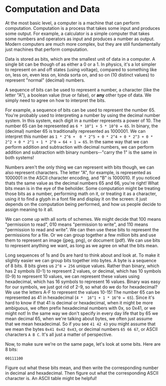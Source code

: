 # Computation and Data

At the most basic level, a computer is a machine that can perform computation. Computation is a process that takes some input and produces some output. For example, a calculator is a simple computer that takes some numbers and operators as input and produces a number as output. Modern computers are much more complex, but they are still fundamentally just machines that perform computation.

Data is stored as bits, which are the smallest unit of data in a computer. A single bit can be though of as either a 0 or a 1. In physics, it's a lot simpler to represent on and off states (using voltage), compared to something like on, less on, even less on, kinda sorta on, and so on (10 distinct values) to represent "normal" (decimal) numbers.

A sequence of bits can be used to represent a number, a character (like the letter "A"), a boolean value (true or false), or **any** other type of data. We simply need to agree on how to interpret the bits.

For example, a sequence of bits can be used to represent the number 65. You're probably used to interpreting a number by using the decimal number system. In this system, each digit in a number represents a power of 10. The number 65 can be represented as `6 * 10^1 + 5 * 10^0 = 65`. In binary, the (decimal) number 65 is traditionally represented as 1000001. We can interpret this number as `1 * 2^6 +  0 * 2^5 + 0 * 2^4 + 0 * 2^3 + 0 * 2^2 + 0 * 2^1 + 1 * 2^0 = 64 + 1 = 65`. In the same way that we can perform addition and subtraction with decimal numbers, we can perform addition and subtraction with binary numbers--"carry the 1" is the same in both systems!

Numbers aren't the only thing we can represent with bits though, we can also represent characters. The letter "A", for example, is represented as 1000001 in the ASCII character encoding, and "B" is 1000010. If you noticed thats the same value as the decimal numbers 65 and 66, you're right! What bits mean is in the eye of the beholder. Some computation might be treating those bits as a number, performing math on it, or treating it as a character, using it to find a glyph in a font file and display it on the screen: it just depends on the computation being performed, and how us people decide to assign meaning to it all.

We can come up with all sorts of schemes. We might decide that 100 means "permission to read", 010 means "permission to write", and 110 means "permission to read and write". We can then use these bits to represent the permissions for a file. Or we can group together a few million bits and use them to represent an image (jpeg, png), or document (pdf). We can use bits to represent anything we want, as long as we agree on what the bits mean.

Long sequences of 1s and 0s are hard to think about and look at. To make it slightly easier we can group bits together into bytes. A byte is a sequence of 8 bits. 8 bits gives us `2^8 = 256` unique values. Rather than binary, which has 2 symbols (0-1) to represent 2 values, or decimal, which has 10 symbols (0-9) to represent 10 values, we can represent these values using hexadecimal, which has 16 symbols to represent 16 values. Binary was easy for our symbols, we just got rid of 2-9, so what do we do for hexadecimal? We use the letters A-F to represent the values 10-15! The number 65 can be represented as 41 in hexadecimal (`4 *  16^1 + 1 * 16^0 = 65`). Since it's hard to know if that 41 is decimal or hexadecimal, when it might be more ambiguous, we often prefix hexadecimal numbers with 0x, so 0x41, or we might not! In the same way we don't specify in every day life that by 65 we mean decimal 65, when we're talking about bytes, we often just assume that we mean hexadecimal. So if you see `41 42 43` you might assume that we mean the bytes `0x41 0x42 0x43`, or decimal numbers `65 66 67`, or ASCII characters `A B C`. It's all just a matter of perspective.

Now, to make sure we're on the same page, let's look at some bits. Here are 8 bits:

```
00111100
```

Figure out what these bits mean, and then write the corresponding number in decimal and hexadecimal. Then figure out what the corresponding ASCII character is. An ASCII table might be helpful!
